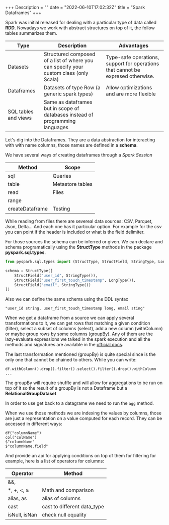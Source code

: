 +++
Description = ""
date = "2022-06-10T17:02:32Z"
title = "Spark Dataframes"
+++

Spark was initial released for dealing with a particular type of data called **RDD**. Nowadays we work with abstract structures on top of it, the follow tables summarizes them.

| Type | Description | Advantages |
| ---- | ----------- | ---------- |
| Datasets | Structured composed of a list of <T> where you can specify your custom class (only Scala) | Type-safe operations, support for operations that cannot be expresed otherwise. |
| Dataframes | Datasets of type Row (a generic spark types) | Allow optimizations and are more flexible | 
| SQL tables and views | Same as dataframes but in scope of databases instead of programming languages | | 


Let's dig into the Dataframes.
They are a data abstraction for interacting with with name columns, those names are defined in a **schema**.

We have several ways of creating dataframes through a *Spark Session*

| Method | Scope |
| ------ | ----- |
| sql | Queries |
| table | Metastore tables |
| read | Files |
| range | |
| createDataframe | Testing |

While reading from files there are severeal data sources: CSV, Parquet, Json, Delta... And each one has it particular option. For example for the csv you can point if the header is included or what is the field delimiter. 

For those sources the schema can be inferred or given. We can declare and schema programatically using the **StructType** methods in the package **pyspark.sql.types**.

```python
from pyspark.sql.types import (StructType, StructField, StringType, LongType)

schema = StructType([
    StructField("user_id", StringType()),
    StructField("user_first_touch_timestamp", LongType()),
    StructField("email", StringType())
])
```

Also we can define the same schema using the DDL syntax
```
"user_id string, user_first_touch_timestamp long, email sting"
```

When we get a dataframe from a source we can apply several transformations to it, we can get rows that matching a given condition (filter), select a subset of columns (select), add a new column (withColumn) or maybe group rows by some columns (groupBy). Any of them are the lazy-evaluate expressions we talked in the spark execution and all the methods and signatures are available in the [official docs](https://spark.apache.org/docs/latest/api/python/reference/index.html).

The last transformation mentioned (groupBy) is quite special since is the only one that cannot be chained to others. While you can write:

```
df.withColumn().drop().filter().select().filter().drop().withColumn ...
```

The groupBy will require shuffle and will allow for aggregations to be run on top of it so the result of a groupBy is not a Dataframe but a **RelationalGroupDataset**

In order to use get back to a datagrame we need to run the `agg` method. 

When we use those methods we are indexing the values by columns, those are just a representation on a value computed for each record. They can be accessed in different ways:
```
df("columnName")
col("colName")
$"columnName"
$"columnName.field"
```
And provide an api for applying conditions on top of them for filtering for example, here is a list of operators for columns:

| Operator | Method |
| --- | --- |
| &&,|| | Boolean operators |
| *, +, <, ≥ | Math and comparison |
| alias, as | alias of columns |
| cast | cast to different data_type |
| isNull, isNan | check null equality |